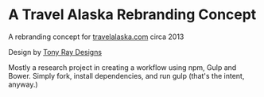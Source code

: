 # A Travel Alaska Rebranding Concept
A rebranding concept for <a href="http://travelalaska.com">travelalaska.com</a> circa 2013

Design by <a href="http://tonyraydesigns.com">Tony Ray Designs</a>

Mostly a research project in creating a workflow using npm, Gulp and Bower. Simply fork, install dependencies, and run gulp (that's the intent, anyway.)
